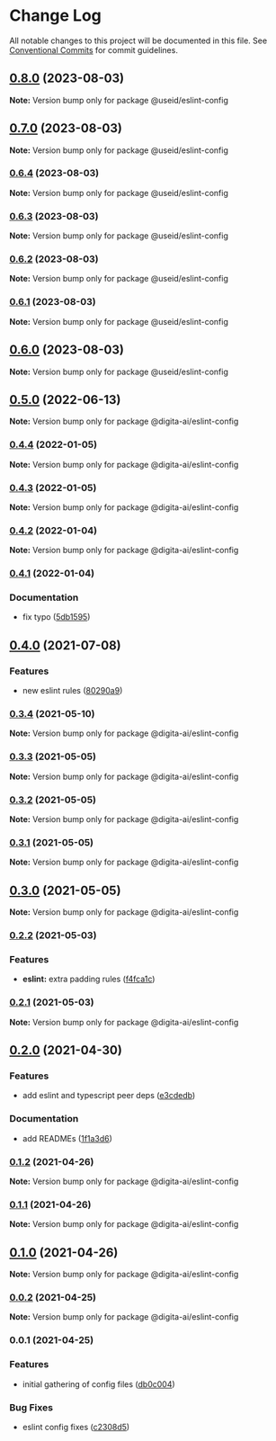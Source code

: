 # Change Log

All notable changes to this project will be documented in this file.
See [Conventional Commits](https://conventionalcommits.org) for commit guidelines.

## [0.8.0](https://github.com/useid/dgt-config/compare/v0.7.0...v0.8.0) (2023-08-03)

**Note:** Version bump only for package @useid/eslint-config





## [0.7.0](https://github.com/useid/dgt-config/compare/v0.6.4...v0.7.0) (2023-08-03)

**Note:** Version bump only for package @useid/eslint-config





### [0.6.4](https://github.com/useid/dgt-config/compare/v0.6.3...v0.6.4) (2023-08-03)

**Note:** Version bump only for package @useid/eslint-config





### [0.6.3](https://github.com/useid/dgt-config/compare/v0.6.2...v0.6.3) (2023-08-03)

**Note:** Version bump only for package @useid/eslint-config





### [0.6.2](https://github.com/useid/dgt-config/compare/v0.6.1...v0.6.2) (2023-08-03)

**Note:** Version bump only for package @useid/eslint-config





### [0.6.1](https://github.com/useid/dgt-config/compare/v0.6.0...v0.6.1) (2023-08-03)

**Note:** Version bump only for package @useid/eslint-config





## [0.6.0](https://github.com/useid/dgt-config/compare/v0.5.0...v0.6.0) (2023-08-03)

**Note:** Version bump only for package @useid/eslint-config





## [0.5.0](https://github.com/digita-ai/dgt-config/compare/v0.4.4...v0.5.0) (2022-06-13)

**Note:** Version bump only for package @digita-ai/eslint-config





### [0.4.4](https://github.com/digita-ai/dgt-config/compare/v0.4.3...v0.4.4) (2022-01-05)

**Note:** Version bump only for package @digita-ai/eslint-config





### [0.4.3](https://github.com/digita-ai/dgt-config/compare/v0.4.2...v0.4.3) (2022-01-05)

**Note:** Version bump only for package @digita-ai/eslint-config





### [0.4.2](https://github.com/digita-ai/dgt-config/compare/v0.4.1...v0.4.2) (2022-01-04)

**Note:** Version bump only for package @digita-ai/eslint-config





### [0.4.1](https://github.com/digita-ai/dgt-config/compare/v0.4.0...v0.4.1) (2022-01-04)


### **Documentation**

* fix typo ([5db1595](https://github.com/digita-ai/dgt-config/commit/5db1595b8a4e9c11fc6fd5e7d69cf4798328078f))



## [0.4.0](https://github.com/digita-ai/dgt-config/compare/v0.3.4...v0.4.0) (2021-07-08)


### **Features**

* new eslint rules ([80290a9](https://github.com/digita-ai/dgt-config/commit/80290a905c702f02c40f2ad30c21376f87aecfc4))



### [0.3.4](https://github.com/digita-ai/dgt-config/compare/v0.3.3...v0.3.4) (2021-05-10)

**Note:** Version bump only for package @digita-ai/eslint-config





### [0.3.3](https://github.com/digita-ai/dgt-config/compare/v0.3.2...v0.3.3) (2021-05-05)

**Note:** Version bump only for package @digita-ai/eslint-config





### [0.3.2](https://github.com/digita-ai/dgt-config/compare/v0.3.1...v0.3.2) (2021-05-05)

**Note:** Version bump only for package @digita-ai/eslint-config





### [0.3.1](https://github.com/digita-ai/dgt-config/compare/v0.3.0...v0.3.1) (2021-05-05)

**Note:** Version bump only for package @digita-ai/eslint-config





## [0.3.0](https://github.com/digita-ai/dgt-config/compare/v0.2.2...v0.3.0) (2021-05-05)

**Note:** Version bump only for package @digita-ai/eslint-config





### [0.2.2](https://github.com/digita-ai/dgt-config/compare/v0.2.1...v0.2.2) (2021-05-03)


### **Features**

* **eslint:** extra padding rules ([f4fca1c](https://github.com/digita-ai/dgt-config/commit/f4fca1cb2c8446f2eee97794159f042ccb15bc0a))



### [0.2.1](https://github.com/digita-ai/dgt-config/compare/v0.2.0...v0.2.1) (2021-05-03)

**Note:** Version bump only for package @digita-ai/eslint-config





## [0.2.0](https://github.com/digita-ai/dgt-config/compare/v0.1.2...v0.2.0) (2021-04-30)


### **Features**

* add eslint and typescript peer deps ([e3cdedb](https://github.com/digita-ai/dgt-config/commit/e3cdedb7bf341526b822af743844aca38de81db3))


### **Documentation**

* add READMEs ([1f1a3d6](https://github.com/digita-ai/dgt-config/commit/1f1a3d666b0dec23643a4b8ad8d13e9dca5d25cf))



### [0.1.2](https://github.com/digita-ai/dgt-config/compare/v0.0.2...v0.1.2) (2021-04-26)

**Note:** Version bump only for package @digita-ai/eslint-config





### [0.1.1](https://github.com/digita-ai/dgt-config/compare/v0.0.2...v0.1.1) (2021-04-26)

**Note:** Version bump only for package @digita-ai/eslint-config





## [0.1.0](https://github.com/digita-ai/dgt-config/compare/v0.0.2...v0.1.0) (2021-04-26)

**Note:** Version bump only for package @digita-ai/eslint-config





### [0.0.2](https://github.com/digita-ai/dgt-config/compare/v0.0.1...v0.0.2) (2021-04-25)

**Note:** Version bump only for package @digita-ai/eslint-config





### 0.0.1 (2021-04-25)


### **Features**

* initial gathering of config files ([db0c004](https://github.com/digita-ai/dgt-config/commit/db0c004a8803adbc2ec830165855630d971af4b9))


### **Bug Fixes**

* eslint config fixes ([c2308d5](https://github.com/digita-ai/dgt-config/commit/c2308d51273f3deb57040481a2252eb18a329b0b))

